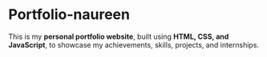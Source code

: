 # Portfolio-naureen
This is my **personal portfolio website**, built using **HTML, CSS, and JavaScript**, to showcase my achievements, skills, projects, and internships.  

